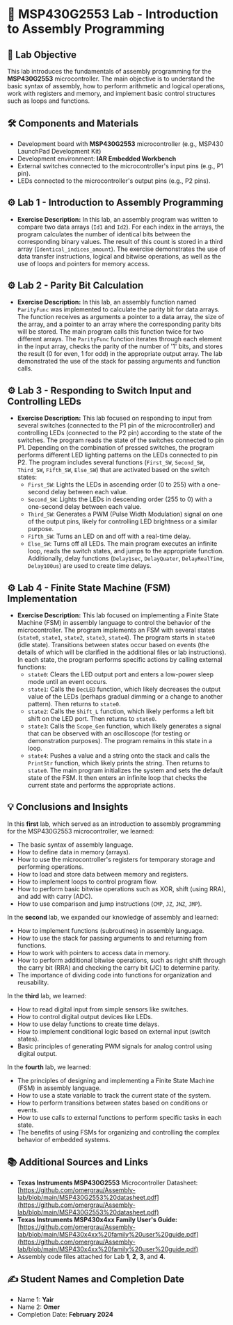 # 🔬 MSP430G2553 Lab - Introduction to Assembly Programming

## 🎯 Lab Objective

This lab introduces the fundamentals of assembly programming for the **MSP430G2553** microcontroller. The main objective is to understand the basic syntax of assembly, how to perform arithmetic and logical operations, work with registers and memory, and implement basic control structures such as loops and functions.

## 🛠️ Components and Materials

* Development board with **MSP430G2553** microcontroller (e.g., MSP430 LaunchPad Development Kit)
* Development environment: **IAR Embedded Workbench**
* External switches connected to the microcontroller's input pins (e.g., P1 pin).
* LEDs connected to the microcontroller's output pins (e.g., P2 pins).

## ⚙️ Lab 1 - Introduction to Assembly Programming

* **Exercise Description:** In this lab, an assembly program was written to compare two data arrays (`Id1` and `Id2`). For each index in the arrays, the program calculates the number of identical bits between the corresponding binary values. The result of this count is stored in a third array (`Identical_indices_amount`). The exercise demonstrates the use of data transfer instructions, logical and bitwise operations, as well as the use of loops and pointers for memory access.

## ⚙️ Lab 2 - Parity Bit Calculation

* **Exercise Description:** In this lab, an assembly function named `ParityFunc` was implemented to calculate the parity bit for data arrays. The function receives as arguments a pointer to a data array, the size of the array, and a pointer to an array where the corresponding parity bits will be stored. The main program calls this function twice for two different arrays. The `ParityFunc` function iterates through each element in the input array, checks the parity of the number of '1' bits, and stores the result (0 for even, 1 for odd) in the appropriate output array. The lab demonstrated the use of the stack for passing arguments and function calls.

## ⚙️ Lab 3 - Responding to Switch Input and Controlling LEDs

* **Exercise Description:** This lab focused on responding to input from several switches (connected to the P1 pin of the microcontroller) and controlling LEDs (connected to the P2 pin) according to the state of the switches. The program reads the state of the switches connected to pin P1. Depending on the combination of pressed switches, the program performs different LED lighting patterns on the LEDs connected to pin P2. The program includes several functions (`First_SW`, `Second_SW`, `Third_SW`, `Fifth_SW`, `Else_SW`) that are activated based on the switch states:
    * `First_SW`: Lights the LEDs in ascending order (0 to 255) with a one-second delay between each value.
    * `Second_SW`: Lights the LEDs in descending order (255 to 0) with a one-second delay between each value.
    * `Third_SW`: Generates a PWM (Pulse Width Modulation) signal on one of the output pins, likely for controlling LED brightness or a similar purpose.
    * `Fifth_SW`: Turns an LED on and off with a real-time delay.
    * `Else_SW`: Turns off all LEDs.
    The main program executes an infinite loop, reads the switch states, and jumps to the appropriate function. Additionally, delay functions (`Delay1sec`, `DelayQuater`, `DelayRealTime`, `Delay100us`) are used to create time delays.

## ⚙️ Lab 4 - Finite State Machine (FSM) Implementation

* **Exercise Description:** This lab focused on implementing a Finite State Machine (FSM) in assembly language to control the behavior of the microcontroller. The program implements an FSM with several states (`state0`, `state1`, `state2`, `state3`, `state4`). The program starts in `state0` (idle state). Transitions between states occur based on events (the details of which will be clarified in the additional files or lab instructions). In each state, the program performs specific actions by calling external functions:
    * `state0`: Clears the LED output port and enters a low-power sleep mode until an event occurs.
    * `state1`: Calls the `DecLED` function, which likely decreases the output value of the LEDs (perhaps gradual dimming or a change to another pattern). Then returns to `state0`.
    * `state2`: Calls the `Shift_L` function, which likely performs a left bit shift on the LED port. Then returns to `state0`.
    * `state3`: Calls the `Scope_Gen` function, which likely generates a signal that can be observed with an oscilloscope (for testing or demonstration purposes). The program remains in this state in a loop.
    * `state4`: Pushes a value and a string onto the stack and calls the `PrintStr` function, which likely prints the string. Then returns to `state0`.
    The main program initializes the system and sets the default state of the FSM. It then enters an infinite loop that checks the current state and performs the appropriate actions.

## 💡 Conclusions and Insights

In this **first** lab, which served as an introduction to assembly programming for the MSP430G2553 microcontroller, we learned:

* The basic syntax of assembly language.
* How to define data in memory (arrays).
* How to use the microcontroller's registers for temporary storage and performing operations.
* How to load and store data between memory and registers.
* How to implement loops to control program flow.
* How to perform basic bitwise operations such as XOR, shift (using RRA), and add with carry (ADC).
* How to use comparison and jump instructions (`CMP`, `JZ`, `JNZ`, `JMP`).

In the **second** lab, we expanded our knowledge of assembly and learned:

* How to implement functions (subroutines) in assembly language.
* How to use the stack for passing arguments to and returning from functions.
* How to work with pointers to access data in memory.
* How to perform additional bitwise operations, such as right shift through the carry bit (RRA) and checking the carry bit (JC) to determine parity.
* The importance of dividing code into functions for organization and reusability.

In the **third** lab, we learned:

* How to read digital input from simple sensors like switches.
* How to control digital output devices like LEDs.
* How to use delay functions to create time delays.
* How to implement conditional logic based on external input (switch states).
* Basic principles of generating PWM signals for analog control using digital output.

In the **fourth** lab, we learned:

* The principles of designing and implementing a Finite State Machine (FSM) in assembly language.
* How to use a state variable to track the current state of the system.
* How to perform transitions between states based on conditions or events.
* How to use calls to external functions to perform specific tasks in each state.
* The benefits of using FSMs for organizing and controlling the complex behavior of embedded systems.

## 📚 Additional Sources and Links

* **Texas Instruments MSP430G2553** Microcontroller Datasheet: [https://github.com/omergrau/Assembly-lab/blob/main/MSP430G2553%20datasheet.pdf](https://github.com/omergrau/Assembly-lab/blob/main/MSP430G2553%20datasheet.pdf)
* **Texas Instruments MSP430x4xx Family User's Guide:** [https://github.com/omergrau/Assembly-lab/blob/main/MSP430x4xx%20family%20user%20guide.pdf](https://github.com/omergrau/Assembly-lab/blob/main/MSP430x4xx%20family%20user%20guide.pdf)
* Assembly code files attached for Lab **1**, **2**, **3**, and **4**.

## ✍️ Student Names and Completion Date

* Name 1: **Yair**
* Name 2: **Omer**
* Completion Date: **February 2024**
